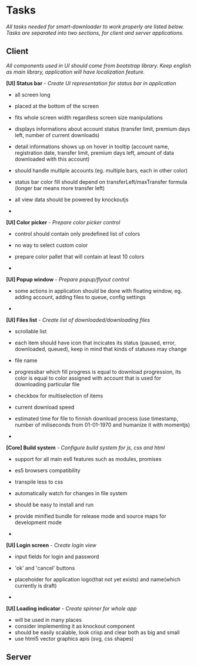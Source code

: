# Tasks #
_All tasks needed for smart-downloader to work properly are listed below. Tasks are separated into two sections, for client and server applications._

## Client ##
_All components used in UI should come from bootstrap library. Keep english as main library, application will have localization feature._

**[UI] Status bar** - _Create UI representation for status bar in application_
- all screen long
- placed at the bottom of the screen
- fits whole screen width regardless screen size manipulations
- displays informations about account status (transfer limit, premium days left, number of current downloads)
- detail informations shows up on hover in tooltip (account name, registration date, transfer limit, premium days left, amount of data downloaded with this account)
- should handle multiple accounts (eg. multiple bars, each in other color)
- status bar color fill should depend on transferLeft/maxTransfer formula (longer bar means more transfer left)
- all view data should be powered by knockoutjs

-

**[UI] Color picker** - _Prepare color picker control_
- control should contain only predefined list of colors
- no way to select custom color
- prepare color pallet that will contain at least 10 colors

-

**[UI] Popup window** - _Prepare popup/flyout control_
- some actions in application should be done with floating window, eg. adding account, adding files to queue, config settings

-

**[UI] Files list** - _Create list of downloaded/downloading files_
- scrollable list
- each item should have icon that incicates its status (paused, error, downloaded, queued), keep in mind that kinds of statuses may change
- file name
- progressbar which fill progress is equal to download progression, its color is equal to color assigned with account that is used for downloading particular file
- checkbox for multiselection of items
- current download speed
- estimated time for file to finnish download process (use timestamp, number of miliseconds from 01-01-1970 and humanize it with momentjs)

-

**[Core] Build system** - _Configure build system for js, css and html_
- support for all main es6 features such as modules, promises
- es5 browsers compatibility
- transpile less to css
- automatically watch for changes in file system
- should be easy to install and run
- provide minified bundle for release mode and source maps for development mode
 
-

**[UI] Login screen** - _Create login view_
- input fields for login and password
- 'ok' and 'cancel' buttons
- placeholder for application logo(that not yet exists) and name(which currently is draft)

-

**[UI] Loading indicator** - _Create spinner for whole app_
- will be used in many places
- consider implementing it as knockout component
- should be easily scalable, look crisp and clear both as big and small
- use html5 vector graphics apis (svg, css shapes)


## Server ##
